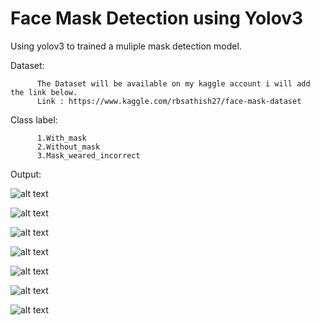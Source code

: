 # Face Mask Detection using Yolov3

Using yolov3 to trained a muliple mask detection model.

Dataset:
          
          The Dataset will be available on my kaggle account i will add the link below.
          Link : https://www.kaggle.com/rbsathish27/face-mask-dataset

Class label:

          1.With_mask 
          2.Without_mask 
          3.Mask_weared_incorrect 


Output:

![alt text](https://github.com/rbsathish/Face_Mask_Detection/blob/master/Images/final_result_single.gif)

![alt text](https://github.com/rbsathish/Face_Mask_Detection/blob/master/Images/final_result_multiple_mask_detection_Trim.gif)

![alt text](https://github.com/rbsathish/Face_Mask_Detection/blob/master/Images/1.JPG)

![alt text](https://github.com/rbsathish/Face_Mask_Detection/blob/master/Images/3.JPG)

![alt text](https://github.com/rbsathish/Face_Mask_Detection/blob/master/Images/4.JPG)

![alt text](https://github.com/rbsathish/Face_Mask_Detection/blob/master/Images/2.JPG)

![alt text](https://github.com/rbsathish/Face_Mask_Detection/blob/master/Images/5.JPG)
